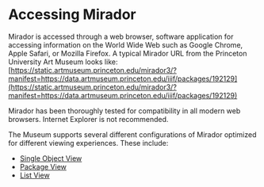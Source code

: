 # Accessing Mirador

Mirador is accessed through a web browser, software application for accessing information on the World Wide Web such as Google Chrome, Apple Safari, or Mozilla Firefox. A typical Mirador URL from the Princeton University Art Museum looks like: [https://static.artmuseum.princeton.edu/mirador3/?manifest=https://data.artmuseum.princeton.edu/iiif/packages/192129](https://static.artmuseum.princeton.edu/mirador3/?manifest=https://data.artmuseum.princeton.edu/iiif/packages/192129)

Mirador has been thoroughly tested for compatibility in all modern web browsers. Internet Explorer is not recommended.

The Museum supports several different configurations of Mirador optimized for different viewing experiences. These include:

* [Single Object View](../single-object-view/untitled.md)
* [Package View](../package-view/untitled.md)
* [List View](../window-list-view/overview.md)



